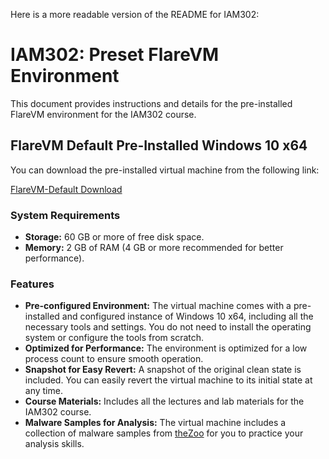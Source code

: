 Here is a more readable version of the README for IAM302:

# IAM302: Preset FlareVM Environment

This document provides instructions and details for the pre-installed FlareVM environment for the IAM302 course.

## FlareVM Default Pre-Installed Windows 10 x64

You can download the pre-installed virtual machine from the following link:

[FlareVM-Default Download](https://drive.google.com/drive/folders/1Jvph3qKohfQb_UR0-6aAHz4BqEdejDcT?usp=sharing)

### System Requirements

* **Storage:** 60 GB or more of free disk space.
* **Memory:** 2 GB of RAM (4 GB or more recommended for better performance).

### Features

* **Pre-configured Environment:** The virtual machine comes with a pre-installed and configured instance of Windows 10 x64, including all the necessary tools and settings. You do not need to install the operating system or configure the tools from scratch.
* **Optimized for Performance:** The environment is optimized for a low process count to ensure smooth operation.
* **Snapshot for Easy Revert:** A snapshot of the original clean state is included. You can easily revert the virtual machine to its initial state at any time.
* **Course Materials:** Includes all the lectures and lab materials for the IAM302 course.
* **Malware Samples for Analysis:** The virtual machine includes a collection of malware samples from [theZoo](https://github.com/ytisf/theZoo) for you to practice your analysis skills.
